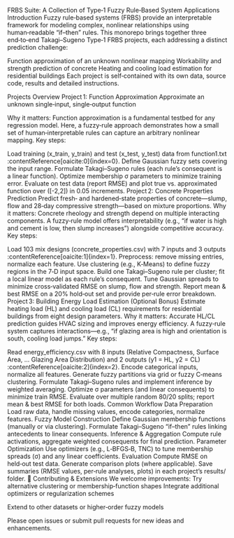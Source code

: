 FRBS Suite: A Collection of Type‑1 Fuzzy Rule‑Based System Applications Introduction Fuzzy rule‑based systems (FRBS) provide an interpretable framework for modeling complex, nonlinear relationships using human‑readable “if–then” rules. This monorepo brings together three end‑to‑end Takagi–Sugeno Type‑1 FRBS projects, each addressing a distinct prediction challenge:

Function approximation of an unknown nonlinear mapping Workability and strength prediction of concrete Heating and cooling load estimation for residential buildings Each project is self‑contained with its own data, source code, results and detailed instructions.

Projects Overview Project 1: Function Approximation Approximate an unknown single‑input, single‑output function

Why it matters: Function approximation is a fundamental testbed for any regression model. Here, a fuzzy‑rule approach demonstrates how a small set of human‑interpretable rules can capture an arbitrary nonlinear mapping. Key steps:

Load training (x_train, y_train) and test (x_test, y_test) data from function1.txt :contentReference[oaicite:0]{index=0}. Define Gaussian fuzzy sets covering the input range. Formulate Takagi–Sugeno rules (each rule’s consequent is a linear function). Optimize membership σ parameters to minimize training error. Evaluate on test data (report RMSE) and plot true vs. approximated function over ([-2,2]) in 0.05 increments. Project 2: Concrete Properties Prediction Predict fresh‑ and hardened‑state properties of concrete—slump, flow and 28‑day compressive strength—based on mixture proportions. Why it matters: Concrete rheology and strength depend on multiple interacting components. A fuzzy‑rule model offers interpretability (e.g., “if water is high and cement is low, then slump increases”) alongside competitive accuracy. Key steps:

Load 103 mix designs (concrete_properties.csv) with 7 inputs and 3 outputs :contentReference[oaicite:1]{index=1}. Preprocess: remove missing entries, normalize each feature. Use clustering (e.g., K‑Means) to define fuzzy regions in the 7‑D input space. Build one Takagi–Sugeno rule per cluster; fit a local linear model as each rule’s consequent. Tune Gaussian spreads to minimize cross‑validated RMSE on slump, flow and strength. Report mean & best RMSE on a 20% hold‑out set and provide per‑rule error breakdown. Project 3: Building Energy Load Estimation (Optional Bonus) Estimate heating load (HL) and cooling load (CL) requirements for residential buildings from eight design parameters. Why it matters: Accurate HL/CL prediction guides HVAC sizing and improves energy efficiency. A fuzzy‑rule system captures interactions—e.g., “if glazing area is high and orientation is south, cooling load jumps.” Key steps:

Read energy_efficiency.csv with 8 inputs (Relative Compactness, Surface Area, … Glazing Area Distribution) and 2 outputs (y1 = HL, y2 = CL) :contentReference[oaicite:2]{index=2}. Encode categorical inputs, normalize all features. Generate fuzzy partitions via grid or fuzzy C‑means clustering. Formulate Takagi–Sugeno rules and implement inference by weighted averaging. Optimize σ parameters (and linear consequents) to minimize train RMSE. Evaluate over multiple random 80/20 splits; report mean & best RMSE for both loads. Common Workflow Data Preparation Load raw data, handle missing values, encode categories, normalize features. Fuzzy Model Construction Define Gaussian membership functions (manually or via clustering). Formulate Takagi–Sugeno “if–then” rules linking antecedents to linear consequents. Inference & Aggregation Compute rule activations, aggregate weighted consequents for final prediction. Parameter Optimization Use optimizers (e.g., L‑BFGS‑B, TNC) to tune membership spreads (σ) and any linear coefficients. Evaluation Compute RMSE on held‑out test data. Generate comparison plots (where applicable). Save summaries (RMSE values, per‑rule analyses, plots) in each project’s results/ folder. 🤝 Contributing & Extensions We welcome improvements:
Try alternative clustering or membership‑function shapes Integrate additional optimizers or regularization schemes

Extend to other datasets or higher‑order fuzzy models

Please open issues or submit pull requests for new ideas and enhancements.
